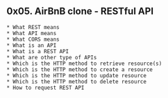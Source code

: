 ## 0x05. AirBnB clone - RESTful API ##
    * What REST means
    * What API means
    * What CORS means
    * What is an API
    * What is a REST API
    * What are other type of APIs
    * Which is the HTTP method to retrieve resource(s)
    * Which is the HTTP method to create a resource
    * Which is the HTTP method to update resource
    * Which is the HTTP method to delete resource
    * How to request REST API